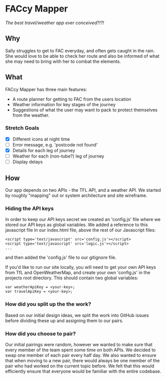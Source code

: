 # FACcy Mapper
_The best travel/weather app ever conceived?!?!_

## Why
Sally struggles to get to FAC everyday, and often gets caught in the rain. She
would love to be able to check her route and also be informed of what she may need
to bring with her to combat the elements.

## What
FACcy Mapper has three main features:
* A route planner for getting to FAC from the users location
* Weather information for key stages of the journey
* Suggestions of what the user may want to pack to protect themselves from the
  weather.

### Stretch Goals
- [x] Different icons at night time
- [ ] Error message, e.g. 'postcode not found'
- [x] Details for each leg of journey
- [ ] Weather for each (non-tube?) leg of journey
- [ ] Display delays

## How
Our app depends on two APIs - the TFL API, and a weather API. We started by
roughly "mapping" out or system architecture and site wireframe.

### Hiding the API keys
In order to keep our API keys secret we created an 'config.js' file where we
stored our API keys as global variables. We added a reference to this
javascript file in our index.html file, above the rest of our Javascript files:
```
<script type='text/javascript' src='config.js'></script>
<script type='text/javascript' src='logic.js'></script>
...
```
and then added the 'config.js' file to our gitignore file.

If you'd like to run our site locally, you will need to get your own API keys
from TfL and OpenWeatherMap, and create your own
'config.js' in the projects root directory. This should contain two global variables:
```
var weatherApiKey = <your-key>;
var travelApiKey = <your-key>;
```

### How did you split up the the work?
Based on our initial design ideas, we split the work into GitHub issues before
dividing these up and assigning them to our pairs.

### How did you choose to pair?
Our initial pairings were random, however we wanted to make sure that every
member of the team spent some time on both APIs. We decided to swap one member
of each pair every half day. We also wanted to ensure that when moving to a new
pair, there would always be one member of the pair who had worked on the
current topic before. We felt that this would efficiently ensure that everyone
would be familiar with the entire codebase.
